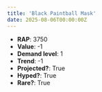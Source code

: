 ```yaml
---
title: 'Black Paintball Mask'
date: 2025-08-06T00:00:00Z
---
```

- **RAP**: 3750
- **Value**: -1
- **Demand level**: 1
- **Trend**: -1
- **Projected?**: True
- **Hyped?**: True
- **Rare?**: True
